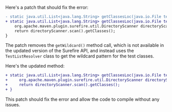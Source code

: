 Here's a patch that should fix the error:
```diff
- static java.util.List<java.lang.String> getClassesLoc(java.io.File testSrcFolder) {
+ static java.util.List<java.lang.String> getClassesLoc(java.io.File testSrcFolder) {
    org.apache.maven.plugin.surefire.util.DirectoryScanner directoryScanner = new org.apache.maven.plugin.surefire.util.DirectoryScanner(testSrcFolder, org.apache.maven.surefire.api.testset.TestListResolver.getWildcard());
    return directoryScanner.scan().getClasses();
}
```
The patch removes the `getWildcard()` method call, which is not available in the updated version of the Surefire API, and instead uses the `TestListResolver` class to get the wildcard pattern for the test classes.

Here's the updated method:
```diff
+ static java.util.List<java.lang.String> getClassesLoc(java.io.File testSrcFolder) {
+     org.apache.maven.plugin.surefire.util.DirectoryScanner directoryScanner = new org.apache.maven.plugin.surefire.util.DirectoryScanner(testSrcFolder, org.apache.maven.surefire.api.testset.TestListResolver.getWildcardPattern());
+     return directoryScanner.scan().getClasses();
+ }
```
This patch should fix the error and allow the code to compile without any issues.